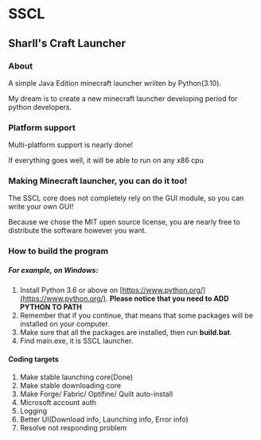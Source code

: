 # SSCL

## Sharll's Craft Launcher

### About
A simple Java Edition minecraft launcher wriiten by Python(3.10).

My dream is to create a new minecraft launcher developing period for python developers.

### Platform support
Multi-platform support is nearly done!

If everything goes well, it will be able to run on any x86 cpu

### Making Minecraft launcher, you can do it too!
The SSCL core does not completely rely on the GUI module, so you can write your own GUI!

Because we chose the MIT open source license, you are nearly free to distribute the software however you want.

### How to build the program
##### For example, on Windows:
1. Install Python 3.6 or above on [https://www.python.org/](https://www.python.org/). **Please notice that you need to ADD PYTHON TO PATH**
2. Remember that if you continue, that means that some packages will be installed on your computer.
3. Make sure that all the packages are installed, then run **build.bat**.
4. Find main.exe, it is SSCL launcher.


#### Coding targets
1. Make stable launching core(Done)
2. Make stable downloading core
3. Make Forge/ Fabric/ Optifine/ Quilt auto-install
4. Microsoft account auth
5. Logging
6. Better UI(Download info, Launching info, Error info)
7. Resolve not responding problem
